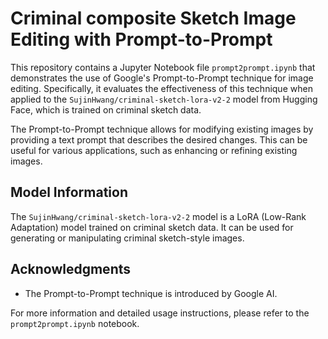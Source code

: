 # Criminal composite Sketch Image Editing with Prompt-to-Prompt

This repository contains a Jupyter Notebook file `prompt2prompt.ipynb` that demonstrates the use of Google's Prompt-to-Prompt technique for image editing. Specifically, it evaluates the effectiveness of this technique when applied to the `SujinHwang/criminal-sketch-lora-v2-2` model from Hugging Face, which is trained on criminal sketch data.

The Prompt-to-Prompt technique allows for modifying existing images by providing a text prompt that describes the desired changes. This can be useful for various applications, such as enhancing or refining existing images.

## Model Information

The `SujinHwang/criminal-sketch-lora-v2-2` model is a LoRA (Low-Rank Adaptation) model trained on criminal sketch data. It can be used for generating or manipulating criminal sketch-style images.

## Acknowledgments

- The Prompt-to-Prompt technique is introduced by Google AI.

For more information and detailed usage instructions, please refer to the `prompt2prompt.ipynb` notebook.
